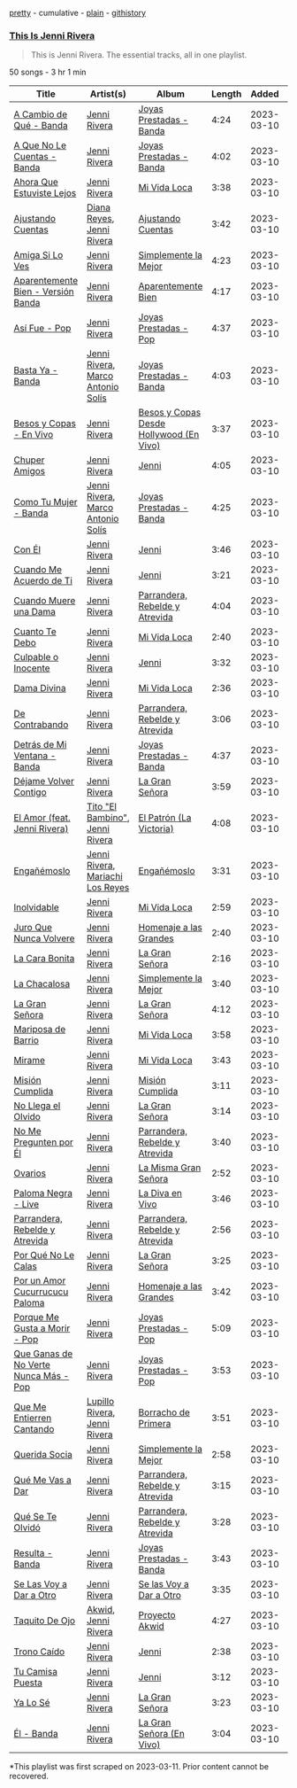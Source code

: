 [pretty](/playlists/pretty/37i9dQZF1DZ06evO33jFle.md) - cumulative - [plain](/playlists/plain/37i9dQZF1DZ06evO33jFle) - [githistory](https://github.githistory.xyz/mackorone/spotify-playlist-archive/blob/main/playlists/plain/37i9dQZF1DZ06evO33jFle)

### [This Is Jenni Rivera](https://open.spotify.com/playlist/37i9dQZF1DZ06evO33jFle)

> This is Jenni Rivera\. The essential tracks, all in one playlist.

50 songs - 3 hr 1 min

| Title | Artist(s) | Album | Length | Added | Removed |
|---|---|---|---|---|---|
| [A Cambio de Qué \- Banda](https://open.spotify.com/track/0KJukOSRpRffsmjG3KB9L7) | [Jenni Rivera](https://open.spotify.com/artist/5c4wQaXkNDqSOTjqX4ExAu) | [Joyas Prestadas \- Banda](https://open.spotify.com/album/2S1InqamaQuotpISCqos3W) | 4:24 | 2023-03-10 |  |
| [A Que No Le Cuentas \- Banda](https://open.spotify.com/track/6JcN0pwRcegqH1hyZcID15) | [Jenni Rivera](https://open.spotify.com/artist/5c4wQaXkNDqSOTjqX4ExAu) | [Joyas Prestadas \- Banda](https://open.spotify.com/album/2S1InqamaQuotpISCqos3W) | 4:02 | 2023-03-10 |  |
| [Ahora Que Estuviste Lejos](https://open.spotify.com/track/0mVNDYnQh9Dcdl3M2fRts1) | [Jenni Rivera](https://open.spotify.com/artist/5c4wQaXkNDqSOTjqX4ExAu) | [Mi Vida Loca](https://open.spotify.com/album/6T7KG6x0FdyEhDLaCJ1xmM) | 3:38 | 2023-03-10 |  |
| [Ajustando Cuentas](https://open.spotify.com/track/3rbtjnfJKzKxvwvaB3zopY) | [Diana Reyes](https://open.spotify.com/artist/5bY76TkueuNA4eqIm67Pkz), [Jenni Rivera](https://open.spotify.com/artist/5c4wQaXkNDqSOTjqX4ExAu) | [Ajustando Cuentas](https://open.spotify.com/album/4sGlWWQx6V1fq8ct7T4aFV) | 3:42 | 2023-03-10 |  |
| [Amiga Si Lo Ves](https://open.spotify.com/track/5FSZ1u0m46BQPGNXZEO5AS) | [Jenni Rivera](https://open.spotify.com/artist/5c4wQaXkNDqSOTjqX4ExAu) | [Simplemente la Mejor](https://open.spotify.com/album/598e7UqBzKqD8st5MZbXwu) | 4:23 | 2023-03-10 |  |
| [Aparentemente Bien \- Versión Banda](https://open.spotify.com/track/2nHekPOutiUg9MiCp74NjH) | [Jenni Rivera](https://open.spotify.com/artist/5c4wQaXkNDqSOTjqX4ExAu) | [Aparentemente Bien](https://open.spotify.com/album/1932flu69zKoy3j2Qgz0P2) | 4:17 | 2023-03-10 |  |
| [Así Fue \- Pop](https://open.spotify.com/track/7G9UBSP0u8EEDWNaadXnZU) | [Jenni Rivera](https://open.spotify.com/artist/5c4wQaXkNDqSOTjqX4ExAu) | [Joyas Prestadas \- Pop](https://open.spotify.com/album/4PbG5KBpRl1ObRpMJ9oLF6) | 4:37 | 2023-03-10 |  |
| [Basta Ya \- Banda](https://open.spotify.com/track/51CruNPLETPjo5BV5k2MYt) | [Jenni Rivera](https://open.spotify.com/artist/5c4wQaXkNDqSOTjqX4ExAu), [Marco Antonio Solís](https://open.spotify.com/artist/3tJnB0s6c3oXPq1SCCavnd) | [Joyas Prestadas \- Banda](https://open.spotify.com/album/2S1InqamaQuotpISCqos3W) | 4:03 | 2023-03-10 |  |
| [Besos y Copas \- En Vivo](https://open.spotify.com/track/0fqFKDW0OUuuZSNaQjt8fp) | [Jenni Rivera](https://open.spotify.com/artist/5c4wQaXkNDqSOTjqX4ExAu) | [Besos y Copas Desde Hollywood \(En Vivo\)](https://open.spotify.com/album/0RhEu6IcEPSdrW6GFzQipE) | 3:37 | 2023-03-10 |  |
| [Chuper Amigos](https://open.spotify.com/track/6h8oQHda1vXeex187OLud3) | [Jenni Rivera](https://open.spotify.com/artist/5c4wQaXkNDqSOTjqX4ExAu) | [Jenni](https://open.spotify.com/album/2TJAjnZKucKaS4CKX0O4Vh) | 4:05 | 2023-03-10 |  |
| [Como Tu Mujer \- Banda](https://open.spotify.com/track/2q13QRhe7cgmZNjUmwbn4p) | [Jenni Rivera](https://open.spotify.com/artist/5c4wQaXkNDqSOTjqX4ExAu), [Marco Antonio Solís](https://open.spotify.com/artist/3tJnB0s6c3oXPq1SCCavnd) | [Joyas Prestadas \- Banda](https://open.spotify.com/album/2S1InqamaQuotpISCqos3W) | 4:25 | 2023-03-10 |  |
| [Con Él](https://open.spotify.com/track/7aCLtSlkFRMiPycFEEhLFA) | [Jenni Rivera](https://open.spotify.com/artist/5c4wQaXkNDqSOTjqX4ExAu) | [Jenni](https://open.spotify.com/album/2TJAjnZKucKaS4CKX0O4Vh) | 3:46 | 2023-03-10 |  |
| [Cuando Me Acuerdo de Ti](https://open.spotify.com/track/1jiTEN8iyh2GerskBrVm2M) | [Jenni Rivera](https://open.spotify.com/artist/5c4wQaXkNDqSOTjqX4ExAu) | [Jenni](https://open.spotify.com/album/2TJAjnZKucKaS4CKX0O4Vh) | 3:21 | 2023-03-10 |  |
| [Cuando Muere una Dama](https://open.spotify.com/track/2WDYkaIeWZOxdnp14Oa71G) | [Jenni Rivera](https://open.spotify.com/artist/5c4wQaXkNDqSOTjqX4ExAu) | [Parrandera, Rebelde y Atrevida](https://open.spotify.com/album/2I50wzYim7XrZhBSrolmzs) | 4:04 | 2023-03-10 |  |
| [Cuanto Te Debo](https://open.spotify.com/track/5YnM1ANB0hhm9Jk2O53Zrl) | [Jenni Rivera](https://open.spotify.com/artist/5c4wQaXkNDqSOTjqX4ExAu) | [Mi Vida Loca](https://open.spotify.com/album/6T7KG6x0FdyEhDLaCJ1xmM) | 2:40 | 2023-03-10 |  |
| [Culpable o Inocente](https://open.spotify.com/track/59AAuV11OFaL8VX98tLxYx) | [Jenni Rivera](https://open.spotify.com/artist/5c4wQaXkNDqSOTjqX4ExAu) | [Jenni](https://open.spotify.com/album/2TJAjnZKucKaS4CKX0O4Vh) | 3:32 | 2023-03-10 |  |
| [Dama Divina](https://open.spotify.com/track/4mznGgE31Oj2vDlrPNZLqx) | [Jenni Rivera](https://open.spotify.com/artist/5c4wQaXkNDqSOTjqX4ExAu) | [Mi Vida Loca](https://open.spotify.com/album/6T7KG6x0FdyEhDLaCJ1xmM) | 2:36 | 2023-03-10 |  |
| [De Contrabando](https://open.spotify.com/track/3qIyYcE3nwAPOlXP6SSGPg) | [Jenni Rivera](https://open.spotify.com/artist/5c4wQaXkNDqSOTjqX4ExAu) | [Parrandera, Rebelde y Atrevida](https://open.spotify.com/album/2I50wzYim7XrZhBSrolmzs) | 3:06 | 2023-03-10 |  |
| [Detrás de Mi Ventana \- Banda](https://open.spotify.com/track/5BwEvu0Spcv6zjOPFWw4HD) | [Jenni Rivera](https://open.spotify.com/artist/5c4wQaXkNDqSOTjqX4ExAu) | [Joyas Prestadas \- Banda](https://open.spotify.com/album/2S1InqamaQuotpISCqos3W) | 4:37 | 2023-03-10 |  |
| [Déjame Volver Contigo](https://open.spotify.com/track/01AVaTct7bSuVvG5HdsGbc) | [Jenni Rivera](https://open.spotify.com/artist/5c4wQaXkNDqSOTjqX4ExAu) | [La Gran Señora](https://open.spotify.com/album/6JpMhu4IR3A7gwjksos2Sa) | 3:59 | 2023-03-10 |  |
| [El Amor \(feat\. Jenni Rivera\)](https://open.spotify.com/track/22uCmfKNu7CQM8IFl1syI0) | [Tito "El Bambino"](https://open.spotify.com/artist/5fJsY7afrbsyzJj9wdzJMh), [Jenni Rivera](https://open.spotify.com/artist/5c4wQaXkNDqSOTjqX4ExAu) | [El Patrón \(La Victoria\)](https://open.spotify.com/album/214muZYoc3ewXMXGwQBFVU) | 4:08 | 2023-03-10 |  |
| [Engañémoslo](https://open.spotify.com/track/6ZtFzzPFSwg6rPPfNIqFJj) | [Jenni Rivera](https://open.spotify.com/artist/5c4wQaXkNDqSOTjqX4ExAu), [Mariachi Los Reyes](https://open.spotify.com/artist/4F7KkuF7t7TJPJk7mNPIlM) | [Engañémoslo](https://open.spotify.com/album/3WEmQxo46sFb48DUXk8nli) | 3:31 | 2023-03-10 |  |
| [Inolvidable](https://open.spotify.com/track/7bEZbS1gadU29L5eIwM2gM) | [Jenni Rivera](https://open.spotify.com/artist/5c4wQaXkNDqSOTjqX4ExAu) | [Mi Vida Loca](https://open.spotify.com/album/6T7KG6x0FdyEhDLaCJ1xmM) | 2:59 | 2023-03-10 |  |
| [Juro Que Nunca Volvere](https://open.spotify.com/track/7zf9VnCyarordJgf4lbDk4) | [Jenni Rivera](https://open.spotify.com/artist/5c4wQaXkNDqSOTjqX4ExAu) | [Homenaje a las Grandes](https://open.spotify.com/album/6XObfnPoT85f85nZMeOBLJ) | 2:40 | 2023-03-10 |  |
| [La Cara Bonita](https://open.spotify.com/track/738eSXmmWKzUztBlemx7DQ) | [Jenni Rivera](https://open.spotify.com/artist/5c4wQaXkNDqSOTjqX4ExAu) | [La Gran Señora](https://open.spotify.com/album/6JpMhu4IR3A7gwjksos2Sa) | 2:16 | 2023-03-10 |  |
| [La Chacalosa](https://open.spotify.com/track/78thkAb46Sm4s67EW6kDby) | [Jenni Rivera](https://open.spotify.com/artist/5c4wQaXkNDqSOTjqX4ExAu) | [Simplemente la Mejor](https://open.spotify.com/album/598e7UqBzKqD8st5MZbXwu) | 3:40 | 2023-03-10 |  |
| [La Gran Señora](https://open.spotify.com/track/3Q9Q9rYI2hwYZNl0Mmc2FB) | [Jenni Rivera](https://open.spotify.com/artist/5c4wQaXkNDqSOTjqX4ExAu) | [La Gran Señora](https://open.spotify.com/album/6JpMhu4IR3A7gwjksos2Sa) | 4:12 | 2023-03-10 |  |
| [Mariposa de Barrio](https://open.spotify.com/track/02ykJXbTaAyxPgaicIRxo4) | [Jenni Rivera](https://open.spotify.com/artist/5c4wQaXkNDqSOTjqX4ExAu) | [Mi Vida Loca](https://open.spotify.com/album/6T7KG6x0FdyEhDLaCJ1xmM) | 3:58 | 2023-03-10 |  |
| [Mirame](https://open.spotify.com/track/2lxiwqCxyXDxL8xks4aXBu) | [Jenni Rivera](https://open.spotify.com/artist/5c4wQaXkNDqSOTjqX4ExAu) | [Mi Vida Loca](https://open.spotify.com/album/6T7KG6x0FdyEhDLaCJ1xmM) | 3:43 | 2023-03-10 |  |
| [Misión Cumplida](https://open.spotify.com/track/4LMQxOMgUPlugjBlfp2ZK6) | [Jenni Rivera](https://open.spotify.com/artist/5c4wQaXkNDqSOTjqX4ExAu) | [Misión Cumplida](https://open.spotify.com/album/0uQRZ1SvseWfRuu5kl14hc) | 3:11 | 2023-03-10 |  |
| [No Llega el Olvido](https://open.spotify.com/track/2l8QQVT6hYdnT79kKCU6p6) | [Jenni Rivera](https://open.spotify.com/artist/5c4wQaXkNDqSOTjqX4ExAu) | [La Gran Señora](https://open.spotify.com/album/6JpMhu4IR3A7gwjksos2Sa) | 3:14 | 2023-03-10 |  |
| [No Me Pregunten por Él](https://open.spotify.com/track/5Nj0RXNoIlEarYJPo6VWJR) | [Jenni Rivera](https://open.spotify.com/artist/5c4wQaXkNDqSOTjqX4ExAu) | [Parrandera, Rebelde y Atrevida](https://open.spotify.com/album/2I50wzYim7XrZhBSrolmzs) | 3:40 | 2023-03-10 |  |
| [Ovarios](https://open.spotify.com/track/5M0xCMnbD2gDUfhRo5pvlT) | [Jenni Rivera](https://open.spotify.com/artist/5c4wQaXkNDqSOTjqX4ExAu) | [La Misma Gran Señora](https://open.spotify.com/album/4JckvbYfeoqro9OfNM87y5) | 2:52 | 2023-03-10 |  |
| [Paloma Negra \- Live](https://open.spotify.com/track/4slj1zrClwJSLdUNLezp4f) | [Jenni Rivera](https://open.spotify.com/artist/5c4wQaXkNDqSOTjqX4ExAu) | [La Diva en Vivo](https://open.spotify.com/album/6nZlQ5J8lFrZ0Db4KZuFce) | 3:46 | 2023-03-10 |  |
| [Parrandera, Rebelde y Atrevida](https://open.spotify.com/track/3B1rdhOmO7LwlyIFsC0xFK) | [Jenni Rivera](https://open.spotify.com/artist/5c4wQaXkNDqSOTjqX4ExAu) | [Parrandera, Rebelde y Atrevida](https://open.spotify.com/album/2I50wzYim7XrZhBSrolmzs) | 2:56 | 2023-03-10 |  |
| [Por Qué No Le Calas](https://open.spotify.com/track/54dl0Wvtmd9tcLfwjxONEn) | [Jenni Rivera](https://open.spotify.com/artist/5c4wQaXkNDqSOTjqX4ExAu) | [La Gran Señora](https://open.spotify.com/album/6JpMhu4IR3A7gwjksos2Sa) | 3:25 | 2023-03-10 |  |
| [Por un Amor Cucurrucucu Paloma](https://open.spotify.com/track/0SoWXX2bEslbR4lmoTFwk7) | [Jenni Rivera](https://open.spotify.com/artist/5c4wQaXkNDqSOTjqX4ExAu) | [Homenaje a las Grandes](https://open.spotify.com/album/6XObfnPoT85f85nZMeOBLJ) | 3:42 | 2023-03-10 |  |
| [Porque Me Gusta a Morir \- Pop](https://open.spotify.com/track/1o1T0dmi0pPcJxYROpgBVy) | [Jenni Rivera](https://open.spotify.com/artist/5c4wQaXkNDqSOTjqX4ExAu) | [Joyas Prestadas \- Pop](https://open.spotify.com/album/4PbG5KBpRl1ObRpMJ9oLF6) | 5:09 | 2023-03-10 |  |
| [Que Ganas de No Verte Nunca Más \- Pop](https://open.spotify.com/track/7BcyzX3sgFJht2vhVrXYzl) | [Jenni Rivera](https://open.spotify.com/artist/5c4wQaXkNDqSOTjqX4ExAu) | [Joyas Prestadas \- Pop](https://open.spotify.com/album/4PbG5KBpRl1ObRpMJ9oLF6) | 3:53 | 2023-03-10 |  |
| [Que Me Entierren Cantando](https://open.spotify.com/track/5GaIwab0GIWICCSVzldmUY) | [Lupillo Rivera](https://open.spotify.com/artist/341CfLcUdaBGixB8IJjYwW), [Jenni Rivera](https://open.spotify.com/artist/5c4wQaXkNDqSOTjqX4ExAu) | [Borracho de Primera](https://open.spotify.com/album/1cjt1zBdNmoD4qi3s2meCy) | 3:51 | 2023-03-10 |  |
| [Querida Socia](https://open.spotify.com/track/2RnicjjQqoaeY2YiiMxrPq) | [Jenni Rivera](https://open.spotify.com/artist/5c4wQaXkNDqSOTjqX4ExAu) | [Simplemente la Mejor](https://open.spotify.com/album/598e7UqBzKqD8st5MZbXwu) | 2:58 | 2023-03-10 |  |
| [Qué Me Vas a Dar](https://open.spotify.com/track/1dqURLZC3n4EL6lPUF2DHx) | [Jenni Rivera](https://open.spotify.com/artist/5c4wQaXkNDqSOTjqX4ExAu) | [Parrandera, Rebelde y Atrevida](https://open.spotify.com/album/2I50wzYim7XrZhBSrolmzs) | 3:15 | 2023-03-10 |  |
| [Qué Se Te Olvidó](https://open.spotify.com/track/3TcBX4GjzzSyMRwTNLvovt) | [Jenni Rivera](https://open.spotify.com/artist/5c4wQaXkNDqSOTjqX4ExAu) | [Parrandera, Rebelde y Atrevida](https://open.spotify.com/album/2I50wzYim7XrZhBSrolmzs) | 3:28 | 2023-03-10 |  |
| [Resulta \- Banda](https://open.spotify.com/track/4sT4lDZR7uwgYxEmiqZvEQ) | [Jenni Rivera](https://open.spotify.com/artist/5c4wQaXkNDqSOTjqX4ExAu) | [Joyas Prestadas \- Banda](https://open.spotify.com/album/2S1InqamaQuotpISCqos3W) | 3:43 | 2023-03-10 |  |
| [Se Las Voy a Dar a Otro](https://open.spotify.com/track/43BemmCZRTcjYDnT7HqJWW) | [Jenni Rivera](https://open.spotify.com/artist/5c4wQaXkNDqSOTjqX4ExAu) | [Se las Voy a Dar a Otro](https://open.spotify.com/album/2XGyVths5rK6LJEYO69Dum) | 3:35 | 2023-03-10 |  |
| [Taquito De Ojo](https://open.spotify.com/track/0sVjpJLaiJfDeqnMNwIu0v) | [Akwid](https://open.spotify.com/artist/3mYFuz6iY7D9X78rOXg5CG), [Jenni Rivera](https://open.spotify.com/artist/5c4wQaXkNDqSOTjqX4ExAu) | [Proyecto Akwid](https://open.spotify.com/album/7IIVtFcrNzU7PV8gBqq6oM) | 4:27 | 2023-03-10 |  |
| [Trono Caído](https://open.spotify.com/track/7EcqOfu60lF12ZSbk34SaZ) | [Jenni Rivera](https://open.spotify.com/artist/5c4wQaXkNDqSOTjqX4ExAu) | [Jenni](https://open.spotify.com/album/2TJAjnZKucKaS4CKX0O4Vh) | 2:38 | 2023-03-10 |  |
| [Tu Camisa Puesta](https://open.spotify.com/track/6u0aeqk6AA0p010nw2wh7T) | [Jenni Rivera](https://open.spotify.com/artist/5c4wQaXkNDqSOTjqX4ExAu) | [Jenni](https://open.spotify.com/album/2TJAjnZKucKaS4CKX0O4Vh) | 3:12 | 2023-03-10 |  |
| [Ya Lo Sé](https://open.spotify.com/track/4pIiKrGXCgTZOAFGJjCEvL) | [Jenni Rivera](https://open.spotify.com/artist/5c4wQaXkNDqSOTjqX4ExAu) | [La Gran Señora](https://open.spotify.com/album/6JpMhu4IR3A7gwjksos2Sa) | 3:23 | 2023-03-10 |  |
| [Él \- Banda](https://open.spotify.com/track/4SFqbs96DA1k3r86PuQuRT) | [Jenni Rivera](https://open.spotify.com/artist/5c4wQaXkNDqSOTjqX4ExAu) | [La Gran Señora \(En Vivo\)](https://open.spotify.com/album/10gxA0j90FN3wKfKOJWrqx) | 3:04 | 2023-03-10 |  |

\*This playlist was first scraped on 2023-03-11. Prior content cannot be recovered.
